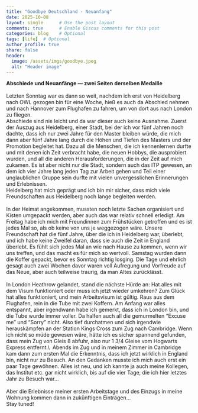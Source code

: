 ```yaml
---
title: "Goodbye Deutschland - Neuanfang"
date: 2025-10-08
layout: single      # Use the post layout
comments: true      # Enable Giscus comments for this post
categories: blog    # Optional
tags: [life]  # Optional
author_profile: true
share: false
header:
  image: /assets/imgs/goodbye.jpeg
  alt: "Header image"
---
```


**Abschiede und Neuanfänge — zwei Seiten derselben Medaille**\
 \
Letzten Sonntag war es dann so weit, nachdem ich erst von Heidelberg nach OWL gezogen bin für eine Woche, hieß es auch da Abschied nehmen und nach Hannover zum Flughafen zu fahren, um von dort aus nach London zu fliegen. \
Abschiede sind nie leicht und da war dieser auch keine Ausnahme. Zuerst der Auszug aus Heidelberg, einer Stadt, bei der ich vor fünf Jahren noch dachte, dass ich nur zwei Jahre für den Master bleiben würde, die mich dann aber fünf Jahre lang durch die Höhen und Tiefen des Masters und der Promotion begleitet hat. Dazu all die Menschen, die ich kennenlernen durfte und mit denen ich Zeit verbracht habe, die neuen Hobbys, die ausprobiert wurden, und all die anderen Herausforderungen, die in der Zeit auf mich zukamen. Es ist aber nicht nur die Stadt, sondern auch das ITP gewesen, an dem ich vier Jahre lang jeden Tag zur Arbeit gehen und Teil einer unglaublichen Gruppe sein durfte mit vielen unvergesslichen Erinnerungen und Erlebnissen. \
Heidelberg hat mich geprägt und ich bin mir sicher, dass mich viele Freundschaften aus Heidelberg noch lange begleiten werden. \
 \
In der Heimat angekommen, mussten noch letzte Sachen organisiert und Kisten umgepackt werden, aber auch das war relativ schnell erledigt. Am Freitag habe ich mich mit Freundinnen zum Frühstücken getroffen und es ist jedes Mal so, als ob keine von uns je weggezogen wäre. Unsere Freundschaft hat die fünf Jahre, über die ich in Heidelberg war, überlebt, und ich habe keine Zweifel daran, dass sie auch die Zeit in England überlebt. Es fühlt sich jedes Mal an wie nach Hause zu kommen, wenn wir uns treffen, und das macht es für mich so wertvoll. Samstag wurden dann die Koffer gepackt, bevor es Sonntag richtig losging. Die Tage und ehrlich gesagt auch zwei Wochen davor waren voll Aufregung und Vorfreude auf das Neue, aber auch teilweise traurig, da man Altes zurücklässt. \
 \
In London Heathrow gelandet, stand die nächste Hürde an: Hat alles mit dem Visum funktioniert oder muss ich jetzt wieder umkehren? Zum Glück hat alles funktioniert, und mein Arbeitsvisum ist gültig. Raus aus dem Flughafen, rein in die Tube mit zwei Koffern. Am Anfang war alles entspannt, aber irgendwann habe ich gemerkt, dass ich in London bin, und die Tube wurde immer voller. Da halfen auch all die gemurmelten “Excuse me” und “Sorry” nicht. Also tief durchatmen und sich irgendwie herauskämpfen an der Station Kings Cross zum Zug nach Cambridge. Wenn ich nicht so müde gewesen wäre, hätte ich es sicher spannend gefunden, dass mein Zug von Gleis 8 abfuhr, also nur 1 3/4 Gleise vom Hogwarts Express entfernt.\ 
Abends im Zug und in meinem Zimmer in Cambridge kam dann zum ersten Mal die Erkenntnis, dass ich jetzt wirklich in England bin, nicht nur zu Besuch. An den Gedanken musste ich mich auch erst ein paar Tage gewöhnen. Alles ist neu, und ich kannte ja auch meine Kollegen, das Institut etc. gar nicht wirklich, bis auf die vier Tage, die ich hier letztes Jahr zu Besuch war… \
 \
Aber die Erlebnisse meiner ersten Arbeitstage und des Einzugs in meine Wohnung kommen dann in zukünftigen Einträgen… \
Stay tuned!
